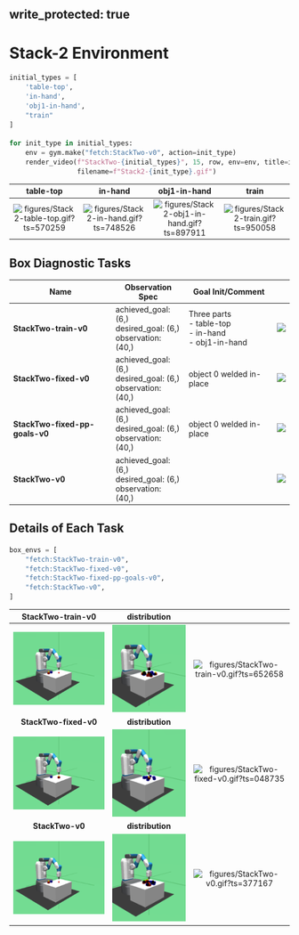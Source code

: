 
write_protected: true
---

# Stack-2 Environment


```python
initial_types = [
    'table-top',
    'in-hand',
    'obj1-in-hand',
    "train"
]

for init_type in initial_types:
    env = gym.make("fetch:StackTwo-v0", action=init_type)
    render_video(f"StackTwo-{initial_types}", 15, row, env=env, title=init_type,
                 filename=f"Stack2-{init_type}.gif")
```

| **table-top** | **in-hand** | **obj1-in-hand** | **train** |
|:-------------:|:-----------:|:----------------:|:---------:|
| ![figures/Stack2-table-top.gif?ts=570259](figures/Stack2-table-top.gif?ts=570259) | ![figures/Stack2-in-hand.gif?ts=748526](figures/Stack2-in-hand.gif?ts=748526) | ![figures/Stack2-obj1-in-hand.gif?ts=897911](figures/Stack2-obj1-in-hand.gif?ts=897911) | ![figures/Stack2-train.gif?ts=950058](figures/Stack2-train.gif?ts=950058) |

## Box Diagnostic Tasks

| Name                           | Observation Spec                             | Goal Init/Comment               |                                             |
| -----------------              | ----------------                             | -------                         | ------                                      |
| **StackTwo-train-v0**          | achieved_goal: (6,)<br>desired_goal: (6,)<br>observation: (40,)          | Three parts<br>- table-top<br>- in-hand<br>- obj1-in-hand  | ![](figures/StackTwo-train-v0.gif) |
| **StackTwo-fixed-v0**          | achieved_goal: (6,)<br>desired_goal: (6,)<br>observation: (40,)          | object 0 welded in-place        | ![](figures/StackTwo-fixed-v0.gif)          |
| **StackTwo-fixed-pp-goals-v0** | achieved_goal: (6,)<br>desired_goal: (6,)<br>observation: (40,) | object 0 welded in-place        | ![](figures/StackTwo-fixed-pp-goals-v0.gif) |
| **StackTwo-v0**                | achieved_goal: (6,)<br>desired_goal: (6,)<br>observation: (40,)                |                                 | ![](figures/StackTwo-v0.gif)                |

## Details of Each Task

```python
box_envs = [
    "fetch:StackTwo-train-v0",
    "fetch:StackTwo-fixed-v0",
    "fetch:StackTwo-fixed-pp-goals-v0",
    "fetch:StackTwo-v0",
]
```
| **StackTwo-train-v0** | **distribution** |   |
|:---------------------:|:----------------:|:-:|
| ![figures/StackTwo-train-v0_init.png?ts=989642](figures/StackTwo-train-v0_init.png?ts=989642) | ![figures/StackTwo-train-v0_reset.png?ts=089008](figures/StackTwo-train-v0_reset.png?ts=089008) | ![figures/StackTwo-train-v0.gif?ts=652658](figures/StackTwo-train-v0.gif?ts=652658) |
| **StackTwo-fixed-v0** | **distribution** |   |
| ![figures/StackTwo-fixed-v0_init.png?ts=252235](figures/StackTwo-fixed-v0_init.png?ts=252235) | ![figures/StackTwo-fixed-v0_reset.png?ts=308391](figures/StackTwo-fixed-v0_reset.png?ts=308391) | ![figures/StackTwo-fixed-v0.gif?ts=048735](figures/StackTwo-fixed-v0.gif?ts=048735) |
| **StackTwo-v0** | **distribution** |   |
| ![figures/StackTwo-v0_init.png?ts=628558](figures/StackTwo-v0_init.png?ts=628558) | ![figures/StackTwo-v0_reset.png?ts=723506](figures/StackTwo-v0_reset.png?ts=723506) | ![figures/StackTwo-v0.gif?ts=377167](figures/StackTwo-v0.gif?ts=377167) |
